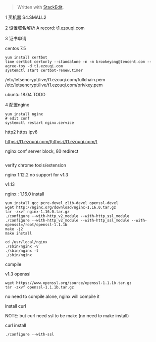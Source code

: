 


> Written with [StackEdit](https://stackedit.io/).


1 买机器
S4.SMALL2

2 设置域名解析
A record: t1.ezouqi.com

3 证书申请

centos 7.5
```
yum install certbot
time certbot certonly --standalone -n -m brookeyang@tencent.com --agree-tos -d t1.ezouqi.com
systemctl start certbot-renew.timer
```
/etc/letsencrypt/live/t1.ezouqi.com/fullchain.pem
/etc/letsencrypt/live/t1.ezouqi.com/privkey.pem


ubuntu 18.04
TODO

4 配置nginx
```
yum install nginx
# edit conf
systemctl restart nginx.service
```
http2
https
ipv6

https://t1.ezouqi.com/(https://t1.ezouqi.com/)

nginx conf server block, 80 redirect
```
```

verify chrome tools/extension

nginx 1.12.2 no support for v1.3

v1.13


nginx : 1.16.0 install
```
yum install gcc pcre-devel zlib-devel openssl-devel
wget http://nginx.org/download/nginx-1.16.0.tar.gz
tar -zxvf nginx-1.16.0.tar.gz
./configure --with-http_v2_module --with-http_ssl_module
./configure --with-http_v2_module --with-http_ssl_module --with-openssl=/root/openssl-1.1.1b
make -j2
make install

cd /usr/local/nginx
./sbin/nginx -V
./sbin/nginx -t
./sbin/nginx
```
compile


v1.3 openssl

```
wget https://www.openssl.org/source/openssl-1.1.1b.tar.gz
tar -zxvf openssl-1.1.1b.tar.gz
```
no need to compile alone, nginx will compile it


install curl 

NOTE: but curl need ssl to be make (no need to make install)

curl install
```
./configure --with-ssl
```
<!--stackedit_data:
eyJoaXN0b3J5IjpbMTE3MjgwNTE3NSwtODk5ODI1MDAzLDQxOT
IzNTMxNywtMTc0OTEzMDA2LDU3NDExMTY1MywtMTc4Mjg4ODI4
MSw5ODY0MDQ2NiwxNDY3MDUwNDI5LDE0MDI3NDEyNDIsLTIxNT
g3NjY3MywtMTk1NzIyNTMzMSwtMTY2MzMwMDY0NiwyMjMwODI0
NjEsMTU1NjUxOTkxMiwtODQ3MDAwOTE2LDIxMDIyMTEyMjEsLT
I2NzY5NTU2OF19
-->